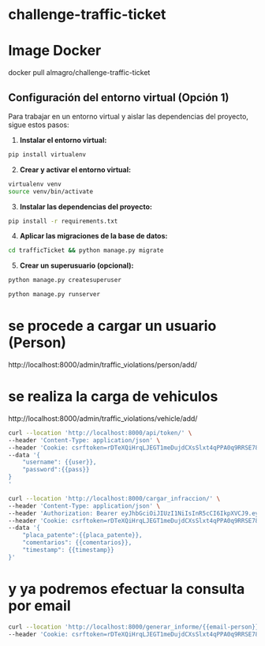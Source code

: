 # challenge-traffic-ticket

# Image Docker 
docker pull almagro/challenge-traffic-ticket

## Configuración del entorno virtual (Opción 1)

Para trabajar en un entorno virtual y aislar las dependencias del proyecto, sigue estos pasos:

1. **Instalar el entorno virtual:**

```bash
pip install virtualenv
```

2. **Crear y activar el entorno virtual:**

```bash
virtualenv venv 
source venv/bin/activate 
```

3. **Instalar las dependencias del proyecto:**

```bash
pip install -r requirements.txt
```

4. **Aplicar las migraciones de la base de datos:**

```bash
cd trafficTicket && python manage.py migrate
```

5. **Crear un superusuario (opcional):**

```bash
python manage.py createsuperuser
```
```bash
python manage.py runserver
```

# se procede a cargar un usuario (Person)
http://localhost:8000/admin/traffic_violations/person/add/

# se realiza la carga de vehiculos 
http://localhost:8000/admin/traffic_violations/vehicle/add/



```bash
curl --location 'http://localhost:8000/api/token/' \
--header 'Content-Type: application/json' \
--header 'Cookie: csrftoken=rDTeXQiHrqLJEGT1meDujdCXsSlxt4qPPA0q9RRSE78EuuvLb1d3gaCELjuliXHF' \
--data '{
    "username": {{user}},
    "password":{{pass}}
}
'
```


```bash
curl --location 'http://localhost:8000/cargar_infraccion/' \
--header 'Content-Type: application/json' \
--header 'Authorization: Bearer eyJhbGciOiJIUzI1NiIsInR5cCI6IkpXVCJ9.eyJ0b2tlbl90eXBlIjoiYWNjZXNzIiwiZXhwIjoxNzIyMjg3MTkyLCJpYXQiOjE3MjIyODY4OTIsImp0aSI6ImVhMzVlOGE5MWViODQ2ZGM5ZGU3MWQxYTBjNDdhMzUzIiwidXNlcl9pZCI6MX0.V5wRGjIILsMvbiYqSfjzoxdhiJQWqM-itDKKr2fGkSY' \
--header 'Cookie: csrftoken=rDTeXQiHrqLJEGT1meDujdCXsSlxt4qPPA0q9RRSE78EuuvLb1d3gaCELjuliXHF' \
--data '{
    "placa_patente":{{placa_patente}},
    "comentarios": {{comentarios}},
    "timestamp": {{timestamp}}
}'
```

# y ya podremos efectuar la consulta por email
```bash
curl --location 'http://localhost:8000/generar_informe/{{email-person}}' \
--header 'Cookie: csrftoken=rDTeXQiHrqLJEGT1meDujdCXsSlxt4qPPA0q9RRSE78EuuvLb1d3gaCELjuliXHF'
```